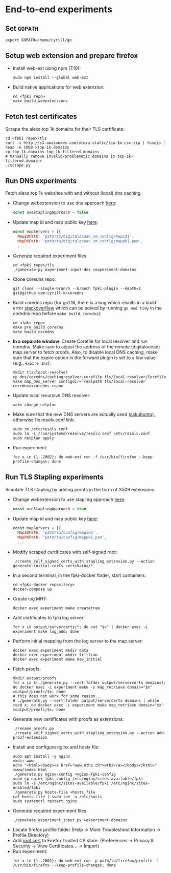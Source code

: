 # End-to-end experiments

## Set `GOPATH`
```shell
export GOPATH=/home/cyrill/go
```

## Setup web extension and prepare firefox
- Install web-ext using npm (7.10):
  ```shell
  sudo npm install --global web-ext
  ```
- Build native applications for web extension:
  ```shell
  cd <fpki repo>
  make build_webextensions
  ```

## Fetch test certificates
Scrape the alexa top 1k domains for their TLS certificate:

```shell
cd <fpki repo>/tls
curl -s http://s3.amazonaws.com/alexa-static/top-1m.csv.zip | funzip | head -n 1000 >top-1k.domains
cp top-1k.domains top-1k-filtered.domains
# manually remove invalid/problematic domains in top-1k-filtered.domains
./scrape.py
```

## Run DNS experiments

Fetch alexa top 1k websites with and without (local) dns caching.

- Change webextension to use dns approach [here](./webext/app/background.js):
  ```js
  const useStaplingApproach = false
  ```
- Update map id and map public key [here](./webext/app/background.js):
  ```js
  const mapServers = [{
    MapIDPath: 'path/to/digitalocean_vm_config/mapid1',
    MapPKPath: 'path/to/digitalocean_vm_config/mappk1.pem',
    ...
  ```
- Generate required experiment files
  ```shell
  cd <fpki repo>/tls
  ./generate.py experiment-input-dns >experiment-domains
  ```
- Clone coredns repo:
  ```shell
  git clone --single-branch --branch fpki-plugin --depth=1 git@github.com:cyrill-k/coredns
  ```
- Build coredns repo (for go1.16, there is a bug which results in a build error [stackoverflow](https://stackoverflow.com/questions/66469396/go-module-is-found-and-replaced-but-not-required) which can be solved by running `go mod tidy` in the coredns repo before `make build_coredns`):
  ```shell
  cd <fpki repo>
  make pre_build_coredns
  make build_coredns
  ```
- **In a separate window**: Create Corefile for local resolver and run coredns. Make sure to adjust the address of the remote (digitalocean) map server to fetch proofs. Also, to disable local DNS caching, make sure that the expire option in the forward plugin is set to a low value (e.g., `expire 1ns`):
  ```shell
  mkdir tls/local-resolver
  cp dns/coredns/cachingresolver-corefile tls/local-resolver/Corefile
  make map_dns_server configdir=`realpath tls/local-resolver` coredns=<coredns repo>
  ```
- Update local recursive DNS resolver:
  ```shell
  make change_netplan
  ```
- Make sure that the new DNS servers are actually used ([askubuntu](https://askubuntu.com/questions/1237685/changing-the-dns-servers-ubuntu-server-20-04-arm64-raspi)), otherwise fix resolv.conf link:
  ```shell
  sudo rm /etc/resolv.conf
  sudo ln -s /run/systemd/resolve/resolv.conf /etc/resolv.conf
  sudo netplan apply
  ```
- Run experiment:
  ```shell
  for x in {1..2002}; do web-ext run -f /usr/bin/firefox --keep-profile-changes; done
  ```


## Run TLS Stapling experiments

Simulate TLS stapling by adding proofs in the form of X509 extensions.

- Change webextension to use stapling approach [here](./webext/app/background.js):
  ```js
  const useStaplingApproach = true
  ```
- Update map id and map public key [here](./webext/app/background.js):
  ```js
  const mapServers = [{
    MapIDPath: 'path/to/config/mapid1',
    MapPKPath: 'path/to/config/mappk1.pem',
    ...
  ```
- Modify scraped certificates with self-signed root:
  ```shell
  ./create_self_signed_certs_with_stapling_extension.py --action generate-initial-certs certchains/*
  ```
- In a second terminal, in the fpki-docker folder, start containers:
  ```shell
  cd <fpki-docker repository>
  docker-compose up
  ```
- Create log MHT:
  ```shell
  docker exec experiment make createtree
  ```
- Add certificates to fpki log server:
  ```shell
  for x in output/servercerts/*; do cat "$x" | docker exec -i experiment make log_add; done
  ```
- Perform initial mapping from the log server to the map server:
  ```shell
  docker exec experiment mkdir data
  docker exec experiment mkdir trillian
  docker exec experiment make map_initial
  ```
- Fetch proofs:
  ```shell
  mkdir output/proofs
  for x in $(./generate.py --cert-folder output/servercerts domains); do docker exec -i experiment make -s map_retrieve domain="$x" >output/proofs/$x; done
  # this does not work for some reason...
  # ./generate.py --cert-folder output/servercerts domains | while read x; do docker exec -i experiment make map_retrieve domain="$x" >output/proofs/$x; done
  ```
- Generate new certificates with proofs as extensions:
  ```shell
  ./rename_proofs.py
  ./create_self_signed_certs_with_stapling_extension.py --action add-proof-extension
  ```
- Install and configure nginx and hosts file:
  ```shell
  sudo apt install -y nginx
  mkdir www
  echo "<html><body><a href="www.ethz.ch">ethz</a></body></html>" >www/index.html
  ./generate.py nginx-config >nginx-fpki-config
  sudo cp nginx-fpki-config /etc/nginx/sites-available/fpki
  sudo ln -s /etc/nginx/sites-available/fpki /etc/nginx/sites-enabled/fpki
  ./generate.py hosts-file >hosts_file
  cat hosts_file | sudo tee -a /etc/hosts
  sudo systemctl restart nginx
  ```
- Generate required experiment files
  ```shell
  ./generate_experiment_input.py >experiment-domains
  ```
- Locate firefox profile folder (Help -> More Troubleshoot Information -> Profile Directory)
- Add [root cert](./output/rootcerts/cert-fpki.pem) to Firefox trusted CA store. (Preferences -> Privacy & Security -> View Certificates... -> Import)
- Run experiment:
  ```shell
  for x in {1..2002}; do web-ext run -p path/to/firefox/profile -f /usr/bin/firefox --keep-profile-changes; done
  ```
